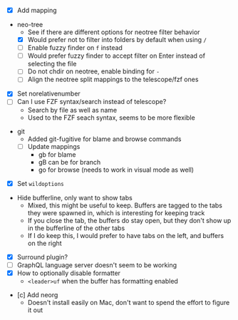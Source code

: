- [x] Add <c-f> mapping
- neo-tree
  - See if there are different options for neotree filter behavior
  - [x] Would prefer not to filter into folders by default when using `/`
  - [ ] Enable fuzzy finder on `f` instead
  - [ ] Would prefer fuzzy finder to accept filter on Enter instead of selecting the file
  - [ ] Do not chdir on neotree, enable binding for `-`
  - [ ] Align the neotree split mappings to the telescope/fzf ones
- [x] Set norelativenumber
- [ ] Can I use FZF syntax/search instead of telescope?
  - Search by file as well as name
  - Used to the FZF seach syntax, seems to be more flexible
- git
  - Added git-fugitive for blame and browse commands
  - [ ] Update mappings
    - <leader>gb for blame
    - <leader>gB can be for branch
    - <leader>go for browse (needs to work in visual mode as well)
- [x] Set `wildoptions`
- Hide bufferline, only want to show tabs
  - Mixed, this might be useful to keep. Buffers are tagged to the tabs they were spawned in, which is interesting for keeping track
  - If you close the tab, the buffers do stay open, but they don't show up in the bufferline of the other tabs
  - If I do keep this, I would prefer to have tabs on the left, and buffers on the right
- [x] Surround plugin?
- [ ] GraphQL language server doesn't seem to be working
- [x] How to optionally disable formatter
  - `<leader>uf` when the buffer has formatting enabled
- [c] Add neorg
  - Doesn't install easily on Mac, don't want to spend the effort to figure it out


